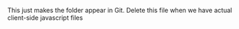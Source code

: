 This just makes the folder appear in Git. Delete this file when we have actual client-side javascript files
